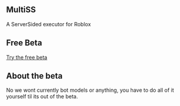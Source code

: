 ## MultiSS
A ServerSided executor for Roblox
## Free Beta
[Try the free beta](https://github.com/Alexplayrus1/MultiSS/blob/main/Free%20Beta)
## About the beta
No we wont currently bot models or anything, you have to do all of it yourself til its out of the beta.
